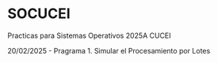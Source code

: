 # SOCUCEI
Practicas para Sistemas Operativos 2025A CUCEI 

20/02/2025 - Pragrama 1. Simular el Procesamiento por Lotes
